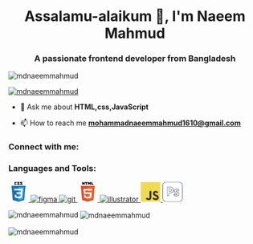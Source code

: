 <h1 align="center">Assalamu-alaikum 👋, I'm Naeem Mahmud</h1>
<h3 align="center">A passionate frontend developer from Bangladesh</h3>

<p align="left"> <img src="https://komarev.com/ghpvc/?username=mdnaeemmahmud&label=Profile%20views&color=0e75b6&style=flat" alt="mdnaeemmahmud" /> </p>

<p align="left"> <a href="https://github.com/ryo-ma/github-profile-trophy"><img src="https://github-profile-trophy.vercel.app/?username=mdnaeemmahmud" alt="mdnaeemmahmud" /></a> </p>

- 💬 Ask me about **HTML,css,JavaScript**

- 📫 How to reach me **mohammadnaeemmahmud1610@gmail.com**

<h3 align="left">Connect with me:</h3>
<p align="left">
</p>

<h3 align="left">Languages and Tools:</h3>
<p align="left"> <a href="https://www.w3schools.com/css/" target="_blank" rel="noreferrer"> <img src="https://raw.githubusercontent.com/devicons/devicon/master/icons/css3/css3-original-wordmark.svg" alt="css3" width="40" height="40"/> </a> <a href="https://www.figma.com/" target="_blank" rel="noreferrer"> <img src="https://www.vectorlogo.zone/logos/figma/figma-icon.svg" alt="figma" width="40" height="40"/> </a> <a href="https://git-scm.com/" target="_blank" rel="noreferrer"> <img src="https://www.vectorlogo.zone/logos/git-scm/git-scm-icon.svg" alt="git" width="40" height="40"/> </a> <a href="https://www.w3.org/html/" target="_blank" rel="noreferrer"> <img src="https://raw.githubusercontent.com/devicons/devicon/master/icons/html5/html5-original-wordmark.svg" alt="html5" width="40" height="40"/> </a> <a href="https://www.adobe.com/in/products/illustrator.html" target="_blank" rel="noreferrer"> <img src="https://www.vectorlogo.zone/logos/adobe_illustrator/adobe_illustrator-icon.svg" alt="illustrator" width="40" height="40"/> </a> <a href="https://developer.mozilla.org/en-US/docs/Web/JavaScript" target="_blank" rel="noreferrer"> <img src="https://raw.githubusercontent.com/devicons/devicon/master/icons/javascript/javascript-original.svg" alt="javascript" width="40" height="40"/> </a> <a href="https://www.photoshop.com/en" target="_blank" rel="noreferrer"> <img src="https://raw.githubusercontent.com/devicons/devicon/master/icons/photoshop/photoshop-line.svg" alt="photoshop" width="40" height="40"/> </a> </p>

<p><img align="left" src="https://github-readme-stats.vercel.app/api/top-langs?username=mdnaeemmahmud&show_icons=true&locale=en&layout=compact" alt="mdnaeemmahmud" /></p>

<p>&nbsp;<img align="center" src="https://github-readme-stats.vercel.app/api?username=mdnaeemmahmud&show_icons=true&locale=en" alt="mdnaeemmahmud" /></p>

<p><img align="center" src="https://github-readme-streak-stats.herokuapp.com/?user=mdnaeemmahmud&" alt="mdnaeemmahmud" /></p>
